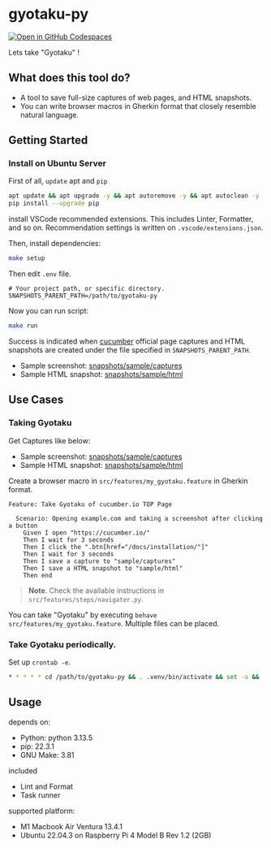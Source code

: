 # gyotaku-py

[![Open in GitHub Codespaces](https://github.com/codespaces/badge.svg)](https://codespaces.new/Yoshida24/gyotaku-py)

Lets take "Gyotaku" !

## What does this tool do?

- A tool to save full-size captures of web pages, and HTML snapshots.
- You can write browser macros in Gherkin format that closely resemble natural language.

## Getting Started

### Install on Ubuntu Server
First of all, `update` apt and `pip`

```bash
apt update && apt upgrade -y && apt autoremove -y && apt autoclean -y
pip install --upgrade pip
```

install VSCode recommended extensions. This includes Linter, Formatter, and so on. Recommendation settings is written on `.vscode/extensions.json`.

Then, install dependencies:

```bash
make setup
```

Then edit `.env` file.

```.env
# Your project path, or specific directory.
SNAPSHOTS_PARENT_PATH=/path/to/gyotaku-py
```

Now you can run script:

```bash
make run
```

Success is indicated when [cucumber](https://cucumber.io/) official page captures and HTML snapshots are created under the file specified in `SNAPSHOTS_PARENT_PATH`.
- Sample screenshot: [snapshots/sample/captures](snapshots/sample/captures/2023_10_22_13_21_00.png)
- Sample HTML snapshot: [snapshots/sample/html](snapshots/sample/html/2023_10_22_13_21_00.html)

## Use Cases

### Taking Gyotaku
Get Captures like below:
- Sample screenshot: [snapshots/sample/captures](snapshots/sample/captures/2023_10_22_13_21_00.png)
- Sample HTML snapshot: [snapshots/sample/html](snapshots/sample/html/2023_10_22_13_21_00.html)

Create a browser macro in `src/features/my_gyotaku.feature` in Gherkin format.

```my_gyotaku.feature
Feature: Take Gyotaku of cucumber.io TOP Page

  Scenario: Opening example.com and taking a screenshot after clicking a button
    Given I open "https://cucumber.io/"
    Then I wait for 3 seconds
    Then I click the ".btn[href="/docs/installation/"]"
    Then I wait for 3 seconds
    Then I save a capture to "sample/captures"
    Then I save a HTML snapshot to "sample/html"
    Then end
```

> **Note**.
> Check the available instructions in `src/features/steps/navigater.py`.

You can take "Gyotaku" by executing `behave src/features/my_gyotaku.feature`.
Multiple files can be placed.

### Take Gyotaku periodically.
Set up `crontab -e`.

```bash
* * * * * cd /path/to/gyotaku-py && . .venv/bin/activate && set -a && . ./.env && set +a && behave src/features/scheduled_gyotaku.feature
```

## Usage

depends on:
- Python: python 3.13.5
- pip: 22.3.1
- GNU Make: 3.81

included
- Lint and Format
- Task runner

supported platform:
- M1 Macbook Air Ventura 13.4.1
- Ubuntu 22.04.3 on Raspberry Pi 4 Model B Rev 1.2 (2GB)
